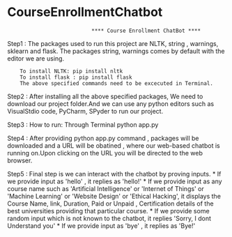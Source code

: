 # CourseEnrollmentChatbot
                               **** Course Enrollment ChatBot ****



Step1 : The packages used to run this project are NLTK, string , warnings, sklearn and flask.
        The packages string, warnings comes by default with the editor we are using.
        
        To install NLTK: pip install nltk
        To install flask : pip install flask
        The above specified commands need to be excecuted in Terminal.



Step2 : After installing all the above specified packages, We need to download our project folder.And we can use any python editors
        such as VisualStdio code, PyCharm, SPyder to run our project.


Step3 : How to run:
        Through Terminal
        python app.py


Step4 : After providing python app.py command , packages will be downloaded and a URL will be obatined , where our
        web-based chatbot is running on.Upon clicking on the URL you will be directed to the web browser.


Step5 : Final step is we can interact with the chatbot by proving inputs.
       * If we provide input as 'hello' , it replies as 'hello!'
       * If we provide input as any course name such as 'Artificial Intelligence' or 'Internet of Things' or 'Machine Learning'
        or 'Website Design' or 'Ethical Hacking', it displays the Course Name, link, Duration, Paid or Unpaid , Certification details
        of the best universities providing that particular course.
       * If we provide some random input which is not known to the chatbot, it replies 'Sorry, I dont Understand you'
       * If we provide input as 'bye' , it replies as 'Bye!'	
